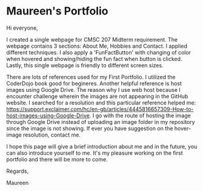 # Maureen's Portfolio

Hi everyone,

I created a single webpage for CMSC 207 Midterm requirement. The webpage contains 3 sections: About Me, Hobbies and Contact. I applied different techniques. I also apply a 'FunFactButton' with changing of color when hovered and showing/hiding the fun fact when button is clicked. Lastly, this single webpage is friendly to different screen sizes. 

There are lots of references used for my First Portfolio. I utilized the CoderDojo book good for begineres. Another helpful reference is host images using Google Drive. The reason why I use web host because I encounter challenge wherein the images are not appearing in the GitHub website. I searched for a resolution and this particular reference helped me: https://support.exclaimer.com/hc/en-gb/articles/4445816657309-How-to-host-images-using-Google-Drive. I go with the route of hosting the image through Google Drive instead of uploading an image folder in my repository since the image is not showing. If ever you have suggestion on the hover-image resolution, contact me. 

I hope this page will give a brief introduction about me and in the future, you can also introduce yourself to me. It's my pleasure working on the first portfolio and there will be more to come.

Regards,

Maureen
